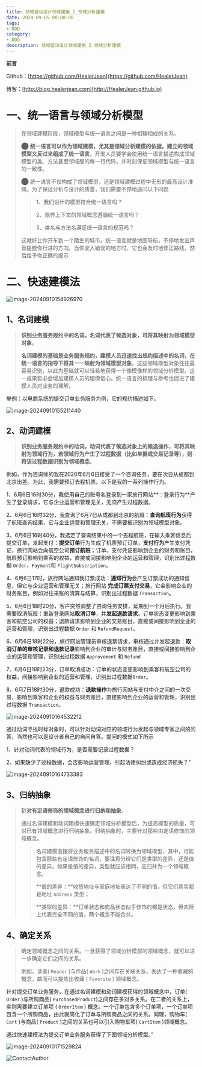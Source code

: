 ```yaml
---
title: 领域驱动设计领域建模_2_领域分析建模
date: 2024-09-05 00:00:00
tags: 
- DDD
category: 
- DDD
description: 领域驱动设计领域建模_2_领域分析建模
---
```


**前言**     

 Github：[https://github.com/HealerJean](https://github.com/HealerJean)         

 博客：[http://blog.healerjean.com](http://HealerJean.github.io)          



# 一、统一语言与领域分析模型

> 在领域建模阶段，领域模型与统一语言之间是一种相辅相成的关系。    
>
> ⬤ **统一语言可以作为领域建模，尤其是领域分析建模的依据，建立的领域模型又反过来组成了统一语言**。开发人员要学会使用统一语言描述构成领域模型的类、方法甚至领域层的每一行代码，并时刻保证领域模型与统一语言的一致性。        
>
> ⬤ 统一语言不仅构成了领域模型，还是领域建模过程中无形的最高设计准绳。为了保证分析与设计的质量，我们需要不停地追问以下问题  
>
> > 1、我们设计的模型符合统一语言吗？    
> >
> > 2、限界上下文的领域概念遵循统一语言吗？    
> >
> > 3、类名与方法名满足统一语言的规范吗？   
>
> 这就好比你开车到一个陌生的城市。统一语言就是地图导航，不停地发出声音提醒你行进的方向。当你驶入错误的地方时，它也会及时地修正路线，然后给予你正确的提示
>



# 二、快速建模法



![image-20240910154926970](https://raw.githubusercontent.com/HealerJean/HealerJean.github.io/master/blogImages/image-20240910154926970.png)

## 1、名词建模

> **识别业务服务规约中的名词。名词代表了候选对象，可将其映射为领域模型对象**。    
>
> **名词建模的基础是业务服务规约，建模人员迅速找出规约描述中的名词，在统一语言的指导下将其一一映射为领域模型对象**。这些领域模型对象往往最容易识别，以此为基础就可以轻易地获得一个像模像样的领域分析模型。这一成果势必会增加建模人员的建模信心。统一语言的梳理与参考也促进了建模人员对业务的理解。    

举例：以电商系统的提交订单业务服务为例，它的规约描述如下。



![image-20240910155211440](https://raw.githubusercontent.com/HealerJean/HealerJean.github.io/master/blogImages/image-20240910155211440.png)

## 2、动词建模

> **识别业务服务规约中的动词。动词代表了候选对象上的候选操作，可将其映射为领域行为，若领域行为产生了过程数据（比如单据或交易记录等），则将该过程数据识别为领域概念**。  



例如，作为咨询师的我在2020年6月6日接受了一个咨询任务，要在次日从成都到北京出差。为此，我需要预订去程机票。以下是我的一系列操作行为。    

1、6月6日16时30分，我使用自己的账号名登录到一家旅行网站**：登录行为**产生了登录请求，它与企业运营和管理无关，无须产生过程数据。   

2、6月6日16时32分，我查询了6月7日从成都到北京的航班：**查询航班行为**获得了航班查询结果，它与企业运营和管理无关，不需要被识别为领域模型对象。   

3、6月6日16时40分，我选定了查询结果中的一个去程航班，在输入乘客信息后提交订单，发起支付：**提交订单**行为生成了机票预订订单，**支付行为**产生支付凭证，旅行网站会向航空公司**预订航班**；订单、支付凭证影响到企业的财务和账目，航班预订影响到乘客的权益，直接或间接影响到企业的运营和管理，识别出过程数据 `Order`、`Payment`和 `FlightSubscription`。

4、6月6日17时，旅行网站通知我订票成功：**通知行为**会产生订票成功的通知信息，但它与企业运营和管理无关；旅行网站 **完成订票支付交易**，它会影响企业的财务账目，例如对往来账的清算与结算，识别出过程数据 `Transaction`。    

5、6月6日18时20分，客户突然调整了咨询任务安排，延期到一个月后执行。我需要取消航班：重新登录网站**取消订单**，并**发起退款请求**。订单状态变更影响到乘客和航空公司的权益；退款请求影响到企业的交易账目，直接或间接影响到企业的运营和管理，识别出过程数据 `Order` 和 `RefundRequest`。    

6、6月6日18时22分，旅行网站管理员审核退票请求，审核通过并发起退款：**取消订单的审核记录和退款记录**影响到企业的审计与财务账目，直接或间接影响到企业的运营和管理，识别出过程数据 `Approvement` 和 `Refund`   

7、6月6日18时23分，订单取消成功：订单的状态变更影响到乘客和航空公司的权益，间接影响到企业的运营和管理，识别出过程数据`Order`。    

8、6月7日18时30分，退款成功：**退款操作**为旅行网站与支付中介之间的一次交易，影响到乘客和企业的权益与财务账目，直接影响到企业的运营和管理，识别出过程数据 `Transaction`。





![image-20240910164532212](https://raw.githubusercontent.com/HealerJean/HealerJean.github.io/master/blogImages/image-20240910164532212.png)

通过动词寻找时标对象时，可以针对动词对应的领域行为发起与领域专家之间的问答，当然也可以是设计者自己的自问自答。提问的模式如下所示    

1、针对动词代表的领域行为，是否需要记录过程数据？    

2、如果缺少了过程数据，会否影响运营管理、引起法律纠纷或造成经济损失？”

![image-20240910164733383](https://raw.githubusercontent.com/HealerJean/HealerJean.github.io/master/blogImages/image-20240910164733383.png)





## 3、归纳抽象

> **针对有定语修饰的领域概念进行归纳和抽象**。   
>
> 通过名词建模和动词建模快速确定领域分析模型后，为提高模型的质量，可对已有领域概念进行归纳抽象。归纳抽象时，主要针对那些由定语修饰的领域概念。   
>
> > 名词建模直接将业务服务描述中的名词转换为领域模型，其中，可能包含那些有定语修饰的名词，要注意分辨它们是类型的差异，还是值的差异。如果是值的差异，类型就应该相同，应归并为一个领域概念。        
> >
> > **值的差异：**收货地址与家庭地址表达了不同的值，但它们其实都是地址 `Address` 类型；    
> >
> > **类型的差异：**订单状态和商品状态似乎修饰的都是状态，但实际上代表完全不同的值，两个概念不能合并。





## 4、确定关系

> 确定领域概念之间的关系。一旦获得了领域分析模型的领域概念，就可以进一步确定它们之间的关系。    
>
> 例如，读者( `Reader` )与作品( `Work` )之间存在关联关系，表达了一种收藏的概念，故而可以提炼出收藏 ( `Favorite` ) 领域概念。    

针对提交订单业务服务，在通过名词建模和动词建模获得的领域概念中，订单( `Order` )与所购商品( `PurchasedProduct`)之间存在多对多关系。在二者的关系上，实则需要建立订单项 ( `OrderItem` ) 概念。一个订单包含多个订单项，一个订单项包含一个所购商品，由此就简化了订单与所购商品之间的关系。同理，购物车( `Cart` )与商品( `Product` )之间的关系也可以引入购物车项( `CartItem` )领域概念。        

通过快速建模法为提交订单业务服务获得了下图领域分析模型。”



![image-20240910171529824](https://raw.githubusercontent.com/HealerJean/HealerJean.github.io/master/blogImages/image-20240910171529824.png)



















![ContactAuthor](https://raw.githubusercontent.com/HealerJean/HealerJean.github.io/master/assets/img/artical_bottom.jpg)



<!-- Gitalk 评论 start  -->

<link rel="stylesheet" href="https://unpkg.com/gitalk/dist/gitalk.css">

<script src="https://unpkg.com/gitalk@latest/dist/gitalk.min.js"></script> 
<div id="gitalk-container"></div>    
 <script type="text/javascript">
    var gitalk = new Gitalk({
		clientID: `1d164cd85549874d0e3a`,
		clientSecret: `527c3d223d1e6608953e835b547061037d140355`,
		repo: `HealerJean.github.io`,
		owner: 'HealerJean',
		admin: ['HealerJean'],
		id: '7DKsJob3vP28IRjr',
    });
    gitalk.render('gitalk-container');
</script> 






<!-- Gitalk end -->




